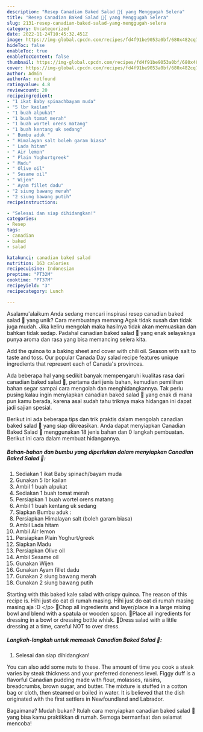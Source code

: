 ```yaml
---
description: "Resep Canadian Baked Salad 🍅{ yang Menggugah Selera"
title: "Resep Canadian Baked Salad 🍅{ yang Menggugah Selera"
slug: 2131-resep-canadian-baked-salad-yang-menggugah-selera
category: Uncategorized
date: 2022-11-24T10:45:32.451Z
image: https://img-global.cpcdn.com/recipes/fd4f91be9053a0bf/680x482cq70/canadian-baked-salad-foto-resep-utama.jpg
hideToc: false
enableToc: true
enableTocContent: false
thumbnail: https://img-global.cpcdn.com/recipes/fd4f91be9053a0bf/680x482cq70/canadian-baked-salad-foto-resep-utama.jpg
cover: https://img-global.cpcdn.com/recipes/fd4f91be9053a0bf/680x482cq70/canadian-baked-salad-foto-resep-utama.jpg
author: Admin
authorAv: notfound
ratingvalue: 4.8
reviewcount: 20
recipeingredient:
- "1 ikat Baby spinachbayam muda"
- "5 lbr kailan"
- "1 buah alpukat"
- "1 buah tomat merah"
- "1 buah wortel orens matang"
- "1 buah kentang uk sedang"
- " Bumbu aduk "
- " Himalayan salt boleh garam biasa"
- " Lada hitam"
- " Air lemon"
- " Plain Yoghurtgreek"
- " Madu"
- " Olive oil"
- " Sesame oil"
- " Wijen"
- " Ayam fillet dadu"
- "2 siung bawang merah"
- "2 siung bawang putih"
recipeinstructions:

- "Selesai dan siap dihidangkan!"
categories:
- Resep
tags:
- canadian
- baked
- salad

katakunci: canadian baked salad 
nutrition: 163 calories
recipecuisine: Indonesian
preptime: "PT32M"
cooktime: "PT37M"
recipeyield: "3"
recipecategory: Lunch

---
```



Asalamu'alaikum Anda sedang mencari inspirasi resep canadian baked salad 🍅 yang unik? Cara membuatnya memang Agak tidak susah dan tidak juga mudah. Jika keliru mengolah maka hasilnya tidak akan memuaskan dan bahkan tidak sedap. Padahal canadian baked salad 🍅 yang enak selayaknya punya aroma dan rasa yang bisa memancing selera kita.


Add the quinoa to a baking sheet and cover with chili oil. Season with salt to taste and toss. Our popular Canada Day salad recipe features unique ingredients that represent each of Canada&#39;s provinces.

Ada beberapa hal yang sedikit banyak mempengaruhi kualitas rasa dari canadian baked salad 🍅, pertama dari jenis bahan, kemudian pemilihan bahan segar sampai cara mengolah dan menghidangkannya. Tak perlu pusing kalau ingin menyiapkan canadian baked salad 🍅 yang enak di mana pun kamu berada, karena asal sudah tahu triknya maka hidangan ini dapat jadi sajian spesial.


Berikut ini ada beberapa tips dan trik praktis dalam mengolah canadian baked salad 🍅 yang siap dikreasikan. Anda dapat menyiapkan Canadian Baked Salad 🍅 menggunakan 18 jenis bahan dan 0 langkah pembuatan. Berikut ini cara dalam membuat hidangannya.

<!--inarticleads1-->

##### Bahan-bahan dan bumbu yang diperlukan dalam menyiapkan Canadian Baked Salad 🍅:

1. Sediakan 1 ikat Baby spinach/bayam muda
1. Gunakan 5 lbr kailan
1. Ambil 1 buah alpukat
1. Sediakan 1 buah tomat merah
1. Persiapkan 1 buah wortel orens matang
1. Ambil 1 buah kentang uk sedang
1. Siapkan  Bumbu aduk :
1. Persiapkan  Himalayan salt (boleh garam biasa)
1. Ambil  Lada hitam
1. Ambil  Air lemon
1. Persiapkan  Plain Yoghurt/greek
1. Siapkan  Madu
1. Persiapkan  Olive oil
1. Ambil  Sesame oil
1. Gunakan  Wijen
1. Gunakan  Ayam fillet dadu
1. Gunakan 2 siung bawang merah
1. Gunakan 2 siung bawang putih


Starting with this baked kale salad with crispy quinoa. The reason of this recipe is. Hihi just do eat di rumah masing. Hihi just do eat di rumah masing masing aja :D &lt;/p&gt; 🍅Chop all ingredients and layer/place in a large mixing bowl and blend with a spatula or wooden spoon. 🍅Place all ingredients for dressing in a bowl or dressing bottle whisk. 🍅Dress salad with a little dressing at a time, careful NOT to over dress. 

<!--inarticleads2-->

##### Langkah-langkah untuk memasak Canadian Baked Salad 🍅:


1. Selesai dan siap dihidangkan!

You can also add some nuts to these. The amount of time you cook a steak varies by steak thickness and your preferred doneness level. Figgy duff is a flavorful Canadian pudding made with flour, molasses, raisins, breadcrumbs, brown sugar, and butter. The mixture is stuffed in a cotton bag or cloth, then steamed or boiled in water. It is believed that the dish originated with the first settlers in Newfoundland and Labrador. 

Bagaimana? Mudah bukan? Itulah cara menyiapkan canadian baked salad 🍅 yang bisa kamu praktikkan di rumah. Semoga bermanfaat dan selamat mencoba!
